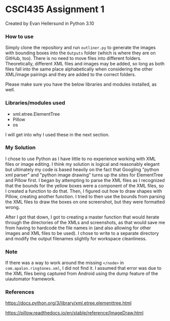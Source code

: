 # CSCI435 Assignment 1
Created by Evan Hellersund in Python 3.10
### How to use
Simply clone the repository and run `outliner.py` to generate the images with bounding boxes into the `Outputs` folder (which is where they are on GitHub, too). There is no need to move files into different folders.
Theoretically, different XML files and images may be added, so long as both files fall into the same place alphabetically when considering the other XML/image pairings and they are added to the correct folders.

Please make sure you have the below libraries and modules installed, as well.
### Libraries/modules used
- xml.etree.ElementTree
- Pillow
- os

I will get into why I used these in the next section.
### My Solution
I chose to use Python as I have little to no experience working with XML files or image editing. 
I think my solution is logical and reasonably elegant but ultimately my code is based heavily on the fact that Googling "python xml parser" and "python image drawing" turns up the sites for ElementTree and Pillow first.
I began by attempting to parse the XML files as I recognized that the bounds for the yellow boxes were a component of the XML files, so I created a function to do that.
Then, I figured out how to draw shapes with Pillow, creating another function. I tried to then use the bounds from parsing the XML files to draw the boxes on one screenshot, but they were formatted wrong. 

After I got that down, I got to creating a master function that would iterate through the directories of the XMLs and screenshots, as that would save me from having to hardcode the file names in
(and also allowing for other images and XML files to be used). I chose to write to a separate directory and modify the output filenames slightly for workspace cleanliness.
### Note
If there was a way to work around the missing `</node>` in `com.apalon.ringtones.xml`, I did not find it. I assumed that error was due to the
XML files being captured from Android using the dump feature of the uiautomator framework.
### References
https://docs.python.org/3/library/xml.etree.elementtree.html

https://pillow.readthedocs.io/en/stable/reference/ImageDraw.html
